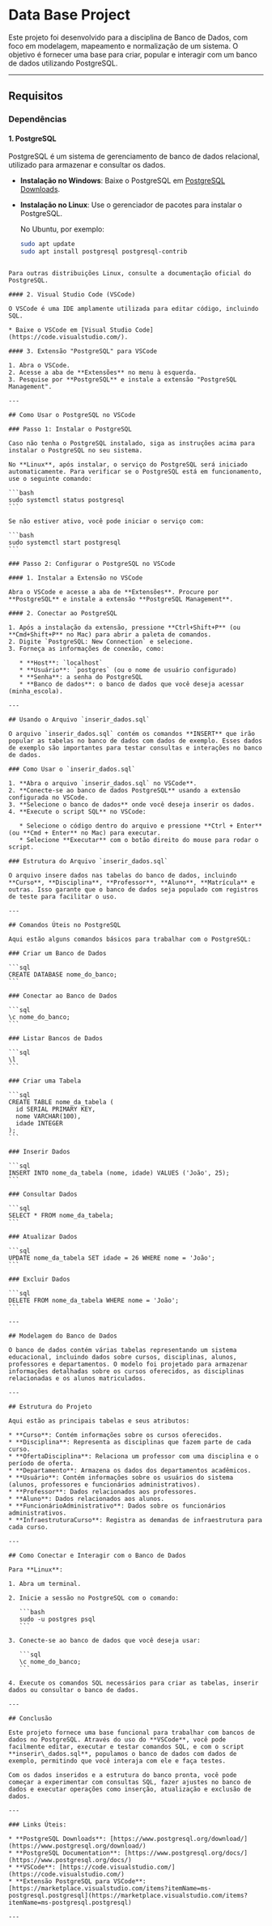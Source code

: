 # Data Base Project

Este projeto foi desenvolvido para a disciplina de Banco de Dados, com foco em modelagem, mapeamento e normalização de um sistema. O objetivo é fornecer uma base para criar, popular e interagir com um banco de dados utilizando PostgreSQL.

---

## Requisitos

### Dependências

#### 1. PostgreSQL

PostgreSQL é um sistema de gerenciamento de banco de dados relacional, utilizado para armazenar e consultar os dados.

- **Instalação no Windows**: Baixe o PostgreSQL em [PostgreSQL Downloads](https://www.postgresql.org/download/).
- **Instalação no Linux**: Use o gerenciador de pacotes para instalar o PostgreSQL.

  No Ubuntu, por exemplo:

  ```bash
  sudo apt update
  sudo apt install postgresql postgresql-contrib
````

Para outras distribuições Linux, consulte a documentação oficial do PostgreSQL.

#### 2. Visual Studio Code (VSCode)

O VSCode é uma IDE amplamente utilizada para editar código, incluindo SQL.

* Baixe o VSCode em [Visual Studio Code](https://code.visualstudio.com/).

#### 3. Extensão "PostgreSQL" para VSCode

1. Abra o VSCode.
2. Acesse a aba de **Extensões** no menu à esquerda.
3. Pesquise por **PostgreSQL** e instale a extensão "PostgreSQL Management".

---

## Como Usar o PostgreSQL no VSCode

### Passo 1: Instalar o PostgreSQL

Caso não tenha o PostgreSQL instalado, siga as instruções acima para instalar o PostgreSQL no seu sistema.

No **Linux**, após instalar, o serviço do PostgreSQL será iniciado automaticamente. Para verificar se o PostgreSQL está em funcionamento, use o seguinte comando:

```bash
sudo systemctl status postgresql
```

Se não estiver ativo, você pode iniciar o serviço com:

```bash
sudo systemctl start postgresql
```

### Passo 2: Configurar o PostgreSQL no VSCode

#### 1. Instalar a Extensão no VSCode

Abra o VSCode e acesse a aba de **Extensões**. Procure por **PostgreSQL** e instale a extensão **PostgreSQL Management**.

#### 2. Conectar ao PostgreSQL

1. Após a instalação da extensão, pressione **Ctrl+Shift+P** (ou **Cmd+Shift+P** no Mac) para abrir a paleta de comandos.
2. Digite `PostgreSQL: New Connection` e selecione.
3. Forneça as informações de conexão, como:

   * **Host**: `localhost`
   * **Usuário**: `postgres` (ou o nome de usuário configurado)
   * **Senha**: a senha do PostgreSQL
   * **Banco de dados**: o banco de dados que você deseja acessar (minha_escola).

---

## Usando o Arquivo `inserir_dados.sql`

O arquivo `inserir_dados.sql` contém os comandos **INSERT** que irão popular as tabelas no banco de dados com dados de exemplo. Esses dados de exemplo são importantes para testar consultas e interações no banco de dados.

### Como Usar o `inserir_dados.sql`

1. **Abra o arquivo `inserir_dados.sql` no VSCode**.
2. **Conecte-se ao banco de dados PostgreSQL** usando a extensão configurada no VSCode.
3. **Selecione o banco de dados** onde você deseja inserir os dados.
4. **Execute o script SQL** no VSCode:

   * Selecione o código dentro do arquivo e pressione **Ctrl + Enter** (ou **Cmd + Enter** no Mac) para executar.
   * Selecione **Executar** com o botão direito do mouse para rodar o script.

### Estrutura do Arquivo `inserir_dados.sql`

O arquivo insere dados nas tabelas do banco de dados, incluindo **Curso**, **Disciplina**, **Professor**, **Aluno**, **Matrícula** e outras. Isso garante que o banco de dados seja populado com registros de teste para facilitar o uso.

---

## Comandos Úteis no PostgreSQL

Aqui estão alguns comandos básicos para trabalhar com o PostgreSQL:

### Criar um Banco de Dados

```sql
CREATE DATABASE nome_do_banco;
```

### Conectar ao Banco de Dados

```sql
\c nome_do_banco;
```

### Listar Bancos de Dados

```sql
\l
```

### Criar uma Tabela

```sql
CREATE TABLE nome_da_tabela (
  id SERIAL PRIMARY KEY,
  nome VARCHAR(100),
  idade INTEGER
);
```

### Inserir Dados

```sql
INSERT INTO nome_da_tabela (nome, idade) VALUES ('João', 25);
```

### Consultar Dados

```sql
SELECT * FROM nome_da_tabela;
```

### Atualizar Dados

```sql
UPDATE nome_da_tabela SET idade = 26 WHERE nome = 'João';
```

### Excluir Dados

```sql
DELETE FROM nome_da_tabela WHERE nome = 'João';
```

---

## Modelagem do Banco de Dados

O banco de dados contém várias tabelas representando um sistema educacional, incluindo dados sobre cursos, disciplinas, alunos, professores e departamentos. O modelo foi projetado para armazenar informações detalhadas sobre os cursos oferecidos, as disciplinas relacionadas e os alunos matriculados.

---

## Estrutura do Projeto

Aqui estão as principais tabelas e seus atributos:

* **Curso**: Contém informações sobre os cursos oferecidos.
* **Disciplina**: Representa as disciplinas que fazem parte de cada curso.
* **OfertaDisciplina**: Relaciona um professor com uma disciplina e o período de oferta.
* **Departamento**: Armazena os dados dos departamentos acadêmicos.
* **Usuário**: Contém informações sobre os usuários do sistema (alunos, professores e funcionários administrativos).
* **Professor**: Dados relacionados aos professores.
* **Aluno**: Dados relacionados aos alunos.
* **FuncionárioAdministrativo**: Dados sobre os funcionários administrativos.
* **InfraestruturaCurso**: Registra as demandas de infraestrutura para cada curso.

---

## Como Conectar e Interagir com o Banco de Dados

Para **Linux**:

1. Abra um terminal.

2. Inicie a sessão no PostgreSQL com o comando:

   ```bash
   sudo -u postgres psql
   ```

3. Conecte-se ao banco de dados que você deseja usar:

   ```sql
   \c nome_do_banco;
   ```

4. Execute os comandos SQL necessários para criar as tabelas, inserir dados ou consultar o banco de dados.

---

## Conclusão

Este projeto fornece uma base funcional para trabalhar com bancos de dados no PostgreSQL. Através do uso do **VSCode**, você pode facilmente editar, executar e testar comandos SQL, e com o script **inserir\_dados.sql**, populamos o banco de dados com dados de exemplo, permitindo que você interaja com ele e faça testes.

Com os dados inseridos e a estrutura do banco pronta, você pode começar a experimentar com consultas SQL, fazer ajustes no banco de dados e executar operações como inserção, atualização e exclusão de dados.

---

### Links Úteis:

* **PostgreSQL Downloads**: [https://www.postgresql.org/download/](https://www.postgresql.org/download/)
* **PostgreSQL Documentation**: [https://www.postgresql.org/docs/](https://www.postgresql.org/docs/)
* **VSCode**: [https://code.visualstudio.com/](https://code.visualstudio.com/)
* **Extensão PostgreSQL para VSCode**: [https://marketplace.visualstudio.com/items?itemName=ms-postgresql.postgresql](https://marketplace.visualstudio.com/items?itemName=ms-postgresql.postgresql)

---
